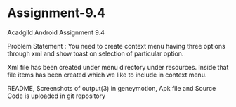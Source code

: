 # Assignment-9.4
Acadgild Android Assignment 9.4

Problem Statement : You need to create context menu having three options through xml and show toast on selection of particular option.


Xml file has been created under menu directory under resources. Inside that file items has been created which we like to include in context menu. 

README, Screenshots of output(3) in geneymotion, Apk file and Source Code is uploaded in git repository
